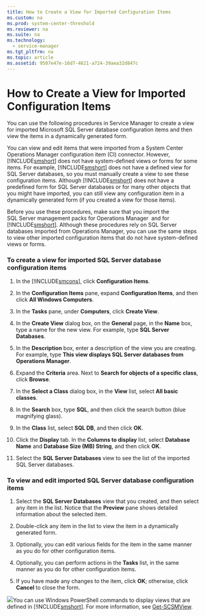```yaml
---
title: How to Create a View for Imported Configuration Items
ms.custom: na
ms.prod: system-center-threshold
ms.reviewer: na
ms.suite: na
ms.technology: 
  - service-manager
ms.tgt_pltfrm: na
ms.topic: article
ms.assetid: 9507e47e-16d7-4621-a724-39aea32d847c
---
```

# How to Create a View for Imported Configuration Items
You can use the following procedures in Service Manager to create a view for imported Microsoft SQL Server database configuration items and then view the items in a dynamically generated form.

You can view and edit items that were imported from a System Center Operations Manager configuration item \(CI\) connector. However, [!INCLUDE[smshort](../../includes/smshort_md.md)] does not have system\-defined views or forms for some items. For example, [!INCLUDE[smshort](../../includes/smshort_md.md)] does not have a defined view for SQL Server databases, so you must manually create a view to see these configuration items. Although [!INCLUDE[smshort](../../includes/smshort_md.md)] does not have a predefined form for SQL Server databases or for many other objects that you might have imported, you can still view any configuration item in a dynamically generated form \(if you created a view for those items\).

Before you use these procedures, make sure that you import the SQL Server management packs for Operations Manager  and for [!INCLUDE[smshort](../../includes/smshort_md.md)]. Although these procedures rely on SQL Server databases imported from Operations Manager, you can use the same steps to view other imported configuration items that do not have system\-defined views or forms.

### To create a view for imported SQL Server database configuration items

1.  In the [!INCLUDE[smcons](../../includes/smcons_md.md)], click **Configuration Items**.

2.  In the **Configuration Items** pane, expand **Configuration Items**, and then click **All Windows Computers**.

3.  In the **Tasks** pane, under **Computers**, click **Create View**.

4.  In the **Create View** dialog box, on the **General** page, in the **Name** box, type a name for the new view. For example, type **SQL Server Databases**.

5.  In the **Description** box, enter a description of the view you are creating. For example, type **This view displays SQL Server databases from Operations Manager**.

6.  Expand the **Criteria** area. Next to **Search for objects of a specific class**, click **Browse**.

7.  In the **Select a Class** dialog box, in the **View** list, select **All basic classes**.

8.  In the **Search** box, type **SQL**, and then click the search button \(blue magnifying glass\).

9. In the **Class** list, select **SQL DB**, and then click **OK**.

10. Click the **Display** tab. In the **Columns to display** list, select **Database Name** and **Database Size \(MB\) String**, and then click **OK**.

11. Select the **SQL Server Databases** view to see the list of the imported SQL Server databases.

### To view and edit imported SQL Server database configuration items

1.  Select the **SQL Server Databases** view that you created, and then select any item in the list. Notice that the **Preview** pane shows detailed information about the selected item.

2.  Double\-click any item in the list to view the item in a dynamically generated form.

3.  Optionally, you can edit various fields for the item in the same manner as you do for other configuration items.

4.  Optionally, you can perform actions in the **Tasks** list, in the same manner as you do for other configuration items.

5.  If you have made any changes to the item, click **OK**; otherwise, click **Cancel** to close the form.

![](Image/PSSymbol.gif)You can use Windows PowerShell commands to display views that are defined in [!INCLUDE[smshort](../../includes/smshort_md.md)]. For more information, see [Get\-SCSMView](http://go.microsoft.com/fwlink/p/?LinkID=225344).


